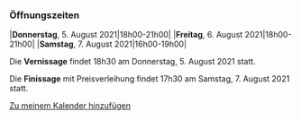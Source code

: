 ### Öffnungszeiten

|__Donnerstag__, 5. August 2021|18h00-21h00|
|__Freitag__, 6. August 2021|18h00-21h00|
|__Samstag__, 7. August 2021|16h00-19h00|

Die __Vernissage__ findet 18h30 am Donnerstag, 5. August 2021 statt.

Die __Finissage__ mit Preisverleihung findet 17h30 am Samstag, 7. August 2021 statt.

[Zu meinem Kalender hinzufügen](scripts/ical-script/jkon2021.ics)
